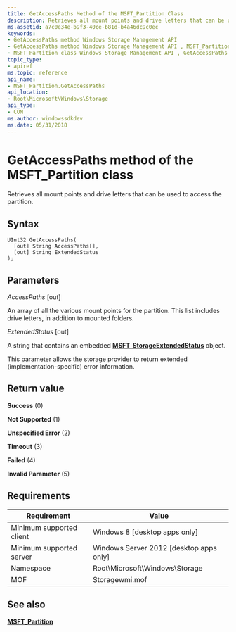 ```yaml
---
title: GetAccessPaths Method of the MSFT_Partition Class
description: Retrieves all mount points and drive letters that can be used to access the partition.
ms.assetid: a7c0e34e-b9f3-40ce-b81d-b4a46dc9c0ec
keywords:
- GetAccessPaths method Windows Storage Management API
- GetAccessPaths method Windows Storage Management API , MSFT_Partition class
- MSFT_Partition class Windows Storage Management API , GetAccessPaths method
topic_type:
- apiref
ms.topic: reference
api_name:
- MSFT_Partition.GetAccessPaths
api_location:
- Root\Microsoft\Windows\Storage
api_type:
- COM
ms.author: windowssdkdev
ms.date: 05/31/2018
---
```


# GetAccessPaths method of the MSFT\_Partition class

Retrieves all mount points and drive letters that can be used to access the partition.

## Syntax


```mof
UInt32 GetAccessPaths(
  [out] String AccessPaths[],
  [out] String ExtendedStatus
);
```



## Parameters

 

*AccessPaths* \[out\]
 

An array of all the various mount points for the partition. This list includes drive letters, in addition to mounted folders.

 

*ExtendedStatus* \[out\]
 

A string that contains an embedded [**MSFT\_StorageExtendedStatus**](msft-storageextendedstatus.md) object.

This parameter allows the storage provider to return extended (implementation-specific) error information.

 

## Return value

 

**Success** (0)
 

**Not Supported** (1)
 

**Unspecified Error** (2)
 

**Timeout** (3)
 

**Failed** (4)
 

**Invalid Parameter** (5)
 

## Requirements



| Requirement | Value |
|-------------------------------------|-------------------------------------------------------------------------------------------|
| Minimum supported client | Windows 8 \[desktop apps only\]                                                |
| Minimum supported server | Windows Server 2012 \[desktop apps only\]                                      |
| Namespace                | Root\\Microsoft\\Windows\\Storage                                              |
| MOF                      |  Storagewmi.mof  |



## See also

 

[**MSFT\_Partition**](msft-partition.md)
 

 

 





